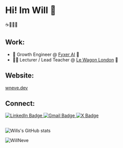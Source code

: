 # Hi! Im Will 👋
☕🥐👨‍💻

## Work:
- 🧪 Growth Engineer @ [Fyxer AI](https://fyxer.ai) 📧
- 🧑‍🏫 Lecturer / Lead Teacher @ [Le Wagon London](https://www.lewagon.com/london) 🍎

## Website:
[wneve.dev](https://wneve.dev)

## Connect: 
<div id="badges">
  <a href="https://www.linkedin.com/in/wneve/">
    <img src="https://img.shields.io/badge/LinkedIn-0470AE?style=for-the-badge&logo=linkedin&logoColor=white" alt="LinkedIn Badge" />
  </a>
  <a href="mailto:williamneve6000@gmail.com">
    <img src="https://img.shields.io/badge/williamneve6000@gmail.com-C61000?style=for-the-badge&logo=gmail&logoColor=white" alt="Gmail Badge" />
  </a>
  <a href="https://x.com/w1llneve">
    <img src="https://img.shields.io/badge/@w1llneve-black?style=for-the-badge&logo=x&logoColor=white" alt="X Badge" />
  </a>
</div>

<br/>

![Wills's GitHub stats](https://github-stats-cards-rose.vercel.app/api?username=willneve&theme=dark&hide=stars,issues,contribs)

<p align="left"> <img src="https://komarev.com/ghpvc/?username=WillNeve&label=Profile%20views&color=brightgreen&style=flat" alt="WillNeve" /> </p>
